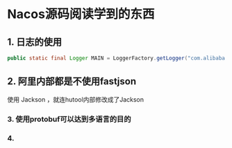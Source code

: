 # Nacos源码阅读学到的东西



## 1. 日志的使用

```Java
public static final Logger MAIN = LoggerFactory.getLogger("com.alibaba.nacos.cmdb.main");
```



## 2. 阿里内部都是不使用fastjson

使用 Jackson ，就连hutool内部修改成了Jackson



### 3. 使用protobuf可以达到多语言的目的



### 4. 